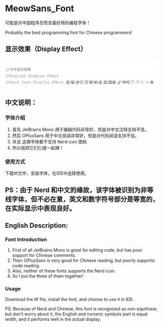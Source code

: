 # MeowSans_Font
可能是对中国程序员而言最好用的编程字体！

Probably the best programming font for Chinese programmers!
## 显示效果（Display Effect）
![DisplayEffect.png](https://github.com/AirLongDian/MeowSans_Font/raw/main/src/image/DisplayEffect.png)
---
## 中文说明：
### 字体介绍
1. 首先 JetBrains Mono 用于编辑代码非常好，但是对中文注释支持不佳。  
2. 然后 OPlusSans 用于中文阅读非常好，但是对代码阅读支持不佳。 
3. 并且 这俩字体都不支持 Nerd icon 图标  
4. 所以我把它们仨缝一起辣！


### 使用方式
下载ttf文件，安装字体，在IDE中选择使用。

PS：由于 Nerd 和中文的缘故，该字体被识别为非等线字体，但不必在意，英文和数字符号部分是等宽的，在实际显示中表现良好。
---
## English Description:
### Font Introduction
1. First of all JetBrains Mono is great for editing code, but has poor support for Chinese comments.
2. Then OPlusSans is very good for Chinese reading, but poorly supports code reading. 
3. Also, neither of these fonts supports the Nerd icon. 
4. So I put the three of them together!


### Usage
Download the ttf file, install the font, and choose to use it in IDE.

PS: Because of Nerd and Chinese, this font is recognized as non-equilinear, but don't worry about it, the English and numeric symbols part is equal width, and it performs well in the actual display.

